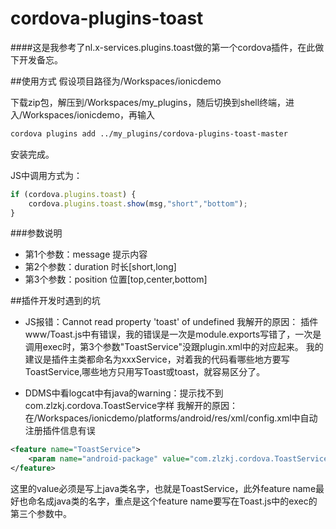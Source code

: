 cordova-plugins-toast
=====================
####这是我参考了nl.x-services.plugins.toast做的第一个cordova插件，在此做下开发备忘。

##使用方式
假设项目路径为/Workspaces/ionicdemo

下载zip包，解压到/Workspaces/my_plugins，随后切换到shell终端，进入/Workspaces/ionicdemo，再输入

```bash
cordova plugins add ../my_plugins/cordova-plugins-toast-master
```

安装完成。

JS中调用方式为：

```js
if (cordova.plugins.toast) {
    cordova.plugins.toast.show(msg,"short","bottom");
}
```

###参数说明
- 第1个参数：message 提示内容
- 第2个参数：duration 时长[short,long]
- 第3个参数：position 位置[top,center,bottom]

##插件开发时遇到的坑
- JS报错：Cannot read property 'toast' of undefined
我解开的原因：
插件www/Toast.js中有错误，我的错误是一次是module.exports写错了，一次是调用exec时，第3个参数"ToastService"没跟plugin.xml中的<feature name="ToastService">对应起来。
我的建议是插件主类都命名为xxxService，对着我的代码看哪些地方要写ToastService,哪些地方只用写Toast或toast，就容易区分了。

- DDMS中看logcat中有java的warning：提示找不到com.zlzkj.cordova.ToastService字样
我解开的原因：
在/Workspaces/ionicdemo/platforms/android/res/xml/config.xml中自动注册插件信息有误

```xml
<feature name="ToastService">
    <param name="android-package" value="com.zlzkj.cordova.ToastService" />
</feature>
```
这里的value必须是写上java类名字，也就是ToastService，此外feature name最好也命名成java类的名字，重点是这个feature name要写在Toast.js中的exec的第三个参数中。  
